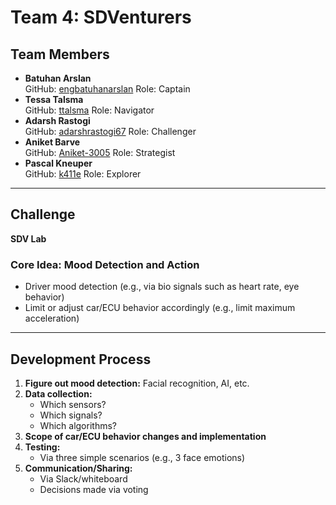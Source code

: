 # Team 4: SDVenturers

## Team Members

- **Batuhan Arslan**  
  GitHub: [engbatuhanarslan](https://github.com/engbatuhanarslan)
  Role: Captain
- **Tessa Talsma**  
  GitHub: [ttalsma](https://github.com/ttalsma)
  Role: Navigator
- **Adarsh Rastogi**  
  GitHub: [adarshrastogi67](https://github.com/adarshrastogi67)
  Role: Challenger
- **Aniket Barve**  
  GitHub: [Aniket-3005](https://github.com/Aniket-3005)
  Role: Strategist
- **Pascal Kneuper**  
  GitHub: [k411e](https://github.com/k411e)
  Role: Explorer

---

## Challenge

**SDV Lab**

### Core Idea: Mood Detection and Action

- Driver mood detection (e.g., via bio signals such as heart rate, eye behavior)
- Limit or adjust car/ECU behavior accordingly (e.g., limit maximum acceleration)

---

## Development Process

1. **Figure out mood detection:** Facial recognition, AI, etc.
2. **Data collection:**  
   - Which sensors?  
   - Which signals?  
   - Which algorithms?
3. **Scope of car/ECU behavior changes and implementation**
4. **Testing:**  
   - Via three simple scenarios (e.g., 3 face emotions)
5. **Communication/Sharing:**  
   - Via Slack/whiteboard  
   - Decisions made via voting
